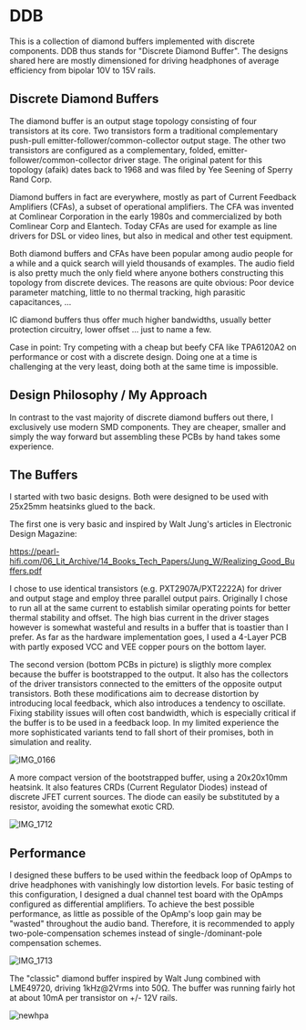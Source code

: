 # DDB

This is a collection of diamond buffers implemented with discrete components. DDB thus stands for "Discrete Diamond Buffer".
The designs shared here are mostly dimensioned for driving headphones of average efficiency from bipolar 10V to 15V rails.

## Discrete Diamond Buffers

The diamond buffer is an output stage topology consisting of four transistors at its core. 
Two transistors form a traditional complementary push-pull emitter-follower/common-collector output stage. 
The other two transistors are configured as a complementary, folded, emitter-follower/common-collector driver stage.
The original patent for this topology (afaik) dates back to 1968 and was filed by Yee Seening of Sperry Rand Corp.

Diamond buffers in fact are everywhere, mostly as part of Current Feedback Amplifiers (CFAs), a subset of operational amplifiers.
The CFA was invented at Comlinear Corporation in the early 1980s and commercialized by both Comlinear Corp and Elantech.
Today CFAs are used for example as line drivers for DSL or video lines, but also in medical and other test equipment.

Both diamond buffers and CFAs have been popular among audio people for a while and a quick search will yield thousands of examples.
The audio field is also pretty much the only field where anyone bothers constructing this topology from discrete devices.
The reasons are quite obvious: Poor device parameter matching, little to no thermal tracking, high parasitic capacitances, ...

IC diamond buffers thus offer much higher bandwidths, usually better protection circuitry, lower offset ... just to name a few.

Case in point: Try competing with a cheap but beefy CFA like TPA6120A2 on performance or cost with a discrete design.
Doing one at a time is challenging at the very least, doing both at the same time is impossible.

## Design Philosophy / My Approach

In contrast to the vast majority of discrete diamond buffers out there, I exclusively use modern SMD components.
They are cheaper, smaller and simply the way forward but assembling these PCBs by hand takes some experience.

## The Buffers

I started with two basic designs. Both were designed to be used with 25x25mm heatsinks glued to the back.

The first one is very basic and inspired by Walt Jung's articles in Electronic Design Magazine:

https://pearl-hifi.com/06_Lit_Archive/14_Books_Tech_Papers/Jung_W/Realizing_Good_Buffers.pdf

I chose to use identical transistors (e.g. PXT2907A/PXT2222A) for driver and output stage and employ three parallel output pairs.
Originally I chose to run all at the same current to establish similar operating points for better thermal stability and offset.
The high bias current in the driver stages however is somewhat wasteful and results in a buffer that is toastier than I prefer.
As far as the hardware implementation goes, I used a 4-Layer PCB with partly exposed VCC and VEE copper pours on the bottom layer.

The second version (bottom PCBs in picture) is sligthly more complex because the buffer is bootstrapped to the output.
It also has the collectors of the driver transistors connected to the emitters of the opposite output transistors.
Both these modifications aim to decrease distortion by introducing local feedback, which also introduces a tendency to oscillate.
Fixing stability issues will often cost bandwidth, which is especially critical if the buffer is to be used in a feedback loop.
In my limited experience the more sophisticated variants tend to fall short of their promises, both in simulation and reality.

![IMG_0166](https://github.com/PWieland/DDB/assets/65927363/5900f13f-ad8e-4c53-a13a-c2e7290ddf6c)

A more compact version of the bootstrapped buffer, using a 20x20x10mm heatsink.
It also features CRDs (Current Regulator Diodes) instead of discrete JFET current sources.
The diode can easily be substituted by a resistor, avoiding the somewhat exotic CRD.

![IMG_1712](https://github.com/PWieland/DDB/assets/65927363/e94fc26d-e403-4591-9036-c352ff144fc7)

## Performance

I designed these buffers to be used within the feedback loop of OpAmps to drive headphones with vanishingly low distortion levels.
For basic testing of this configuration, I designed a dual channel test board with the OpAmps configured as differential amplifiers.
To achieve the best possible performance, as little as possible of the OpAmp's loop gain may be "wasted" throughout the audio band.
Therefore, it is recommended to apply two-pole-compensation schemes instead of single-/dominant-pole compensation schemes.

![IMG_1713](https://github.com/PWieland/DDB/assets/65927363/e38ad0f8-9381-40a7-a4e8-a1718934670b)

The "classic" diamond buffer inspired by Walt Jung combined with LME49720, driving 1kHz@2Vrms into 50Ω.
The buffer was running fairly hot at about 10mA per transistor on +/- 12V rails.

![newhpa](https://github.com/PWieland/DDB/assets/65927363/272459f1-a2bf-4d2a-9d27-d979934ba07c)



